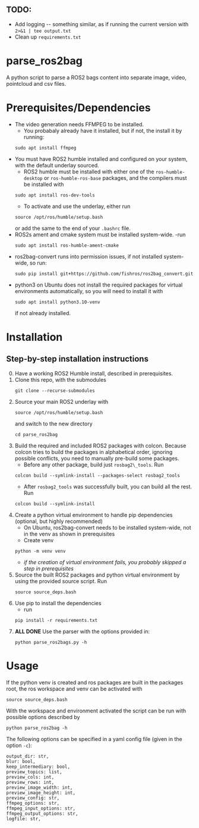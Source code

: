 ## TODO:
- Add logging -- something similar, as if running the current version with `2>&1 | tee output.txt`
- Clean up `requirements.txt`

# parse_ros2bag
A python script to parse a ROS2 bags content into separate image, video, pointcloud and csv files.

# Prerequisites/Dependencies
- The video generation needs FFMPEG to be installed.
	- You probabaly already have it installed, but if not, the install it by running:
   ```
   sudo apt install ffmpeg
   ```
- You must have ROS2 humble installed and configured on your system, with the default underlay sourced.
	- ROS2 humble must be installed with either one of the `ros-humble-desktop` or `ros-humble-ros-base` packages, and the compilers must be installed with
   ```
   sudo apt install ros-dev-tools
   ```
	- To activate and use the underlay, either run
   ```
   source /opt/ros/humble/setup.bash
   ```
   or add the same to the end of your `.bashrc` file.
- ROS2s ament and cmake system must be installed system-wide.
	-run
  	```
  	sudo apt install ros-humble-ament-cmake
   	```
- ros2bag-convert runs into permission issues, if not installed system-wide, so run:
  ```
  sudo pip install git+https://github.com/fishros/ros2bag_convert.git
  ```
- python3 on Ubuntu does not install the required packages for virtual environments automatically, so you will need to install it with
  ```
  sudo apt install python3.10-venv
  ```
  if not already installed.

# Installation

## Step-by-step installation instructions
0. Have a working ROS2 Humble install, described in prerequisites.
1. Clone this repo, with the submodules
   ```
   git clone --recurse-submodules
   ```
5. Source your main ROS2 underlay with
   ```
   source /opt/ros/humble/setup.bash
   ```
   and switch to the new directory  
   ```
   cd parse_ros2bag
   ```
7. Build the required and included ROS2 packages with colcon. Because colcon tries to build the packages in alphabetical order, ignoring possible conflicts, you need to manually pre-build some packages.
	- Before any other package, build just `rosbag2\_tools`. Run
	```
	colcon build --symlink-install --packages-select rosbag2_tools
 	```
	- After `rosbag2_tools` was successfully built, you can build all the rest. Run
	```
	colcon build --symlink-install
 	```
8. Create a python virtual environment to handle pip dependencies (optional, but highly recommended)
   	- On Ubuntu, ros2bag-convert needs to be installed system-wide, not in the venv as shown in prerequisites
   	- Create venv
    ```
   	python -m venv venv
    ```
	- _if the creation of virtual environment fails, you probably skipped a step in prerequisites_
10. Source the built ROS2 packages and python virtual environment by using the provided source script. Run
    ```
    source source_deps.bash
    ```
12. Use pip to install the dependencies
	- run
	```
	pip install -r requirements.txt
 	```
13. **ALL DONE** Use the parser with the options provided in:
    ```
    python parse_ros2bags.py -h
    ```

# Usage
If the python venv is created and ros packages are built in the packages root, the ros workspace and venv can be activated with
```
source source_deps.bash
```

With the workspace and environment activated the script can be run with possible options described by
```
python parse_ros2bag -h
```

The following options can be specified in a yaml config file (given in the option `-c`):
```
output_dir: str,
blur: bool,
keep_intermediary: bool,
preview_topics: list,
preview_cols: int,
preview_rows: int,
preview_image_width: int,
preview_image_height: int,
preview_config: str,
ffmpeg_options: str,
ffmpeg_input_options: str,
ffmpeg_output_options: str,
logfile: str,
```
